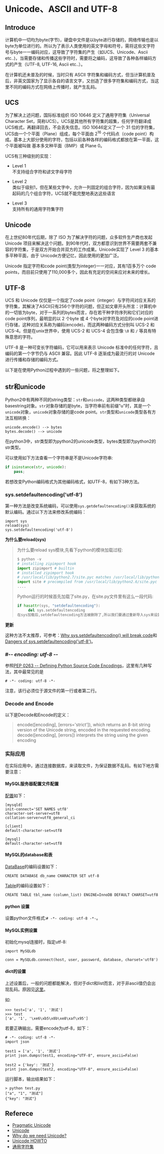 Unicode、ASCII and UTF-8
===

Introduce
---
计算机中一切均为byte(字节)，硬盘中文件是以byte进行存储的，网络传输也是以byte为单位进行的。所以为了表示人类使用的英文字母和符号，需将这些文字符号与byte一一编码对应，这导致了字符集的产生（如UCS、Unicode、Ascii etc..)，当需要存储和传播这些字符时，需要将之编码，这导致了各种各样编码方式的产生（UTF-8, UTF-16, Ascii etc..）。

在计算机还未普及的时候，当时只有 ASCII 字符集和编码方式，但当计算机普及后，非英文国家为了显示各自的语言文字，又创造了很多字符集和编码方式，当这里不同的编码方式在网络上传播时，就产生乱码。

UCS
---
为了解决上述问题，国际标准组织 ISO 10646 定义了通用字符集（Universal Character Set，简称UCS）。UCS是其他所有字符集的超集，任何字符翻译成UCS格式，再翻译回去，不会丢失信息。ISO 10646定义了一个 31 位的字符集，UCS由一个个平面（Plane）组成，每个平面由 2<sup>16</sup> 个代码点（code point）构成。基本上大部分使用的字符，包括以前各种各样的编码格式都放在第一平面，这个平面被叫做 基本多文种平面（BMP）或 Plane 0。

UCS有三种级别的实现：

- Level 1   
  不支持组合字符和谚文字母字符

- Level 2  
  类似于级别1，但在某些文字中，允许一列固定的组合字符，因为如果没有最起码的几个组合字符，UCS就不能完整地表达这些语言

- Level 3  
  支持所有的通用字符集字符

Unicode
---
在上世纪80年代后期，除了 ISO 为了解决字符的问题，众多软件生产商也发起 Unicode 项目来解决这个问题。到90年代时，双方都意识到世界不需要两套不兼容的字符集，于是双方开始合并双方的工作成果。Unicode实现了 Level 3 的基本多平种平面，由于 Unicode方便记忆，因此使用的更加广泛。

Unicode 指定字符和code point(类型为integer)一一对应，其有1百多万个 code points，而目前只使用了110,000多个，因此有充足的空间来应对未来的增长。

UTF-8
---
UCS 和 Unicode 仅仅是一个指定了code point（integer）与字符间对应关系的字符集，其解决了ASCII只有256个字符的问题，但正如文章开头所言：计算机中的一切皆为byte，对于一系列的bytes而言，存在若干种字符序列和它们对应的code point序列，最明显的以 2 个byte 或 4 个byte对字符及对应的code point进行存储，这种对应关系称为编码(encode)，而这两种编码方式分别叫 UCS-2 和 UCS-4。但是在unix世界中，使用 UCS-2 和 UCS-4 会包含像 `\0` 和 `/` 等具有特殊意思的字符。

UTF-8 是一种可变长字符编码，它可以用来表示 Unicode 标准中的任何字符，且编码的第一个字节仍与 ASCII 兼容。因此 UTF-8 逐渐成为最流行的对 Unicode 进行传播和存储的编码方式。


以下是在使用Python过程中遇到的一些问题，将之整理如下。

str和unicode
---
Python2中有两种不同的string类型：`str`和`unicode`，这两种类型都继承自basestring对象。`str`对象存储的是byte，当字符串前有前缀"u"时，其是一个`unicode`对象，`unicode`对象存储的是code point。`str`类型和`unicode`类型各有方法互相转换：

```
unicode.encode() --> bytes
bytes.decode() --> unicode
```

在python3中，str类型即为python2的unicode类型，bytes类型即为python2的str类型。

可以使用如下方法查看一个字符串是不是Unicode字符串:

```python
if isinstance(str, unicode):
    pass;	
```

若想改变Python编码格式为其他编码格式，如UTF-8，有如下3种方法。

### sys.setdefaultencoding('utf-8')
第一种方法是改变系统编码，可以使用`sys.getdefaultencoding()`来获取系统的默认编码。通过以下方法来修改系统编码：

```
import sys
reload(sys)
sys.setdefaultencoding('utf-8')
```

**为什么要reload(sys)**
> 为什么要reload sys模块,先看下python的模块加载过程:
>
> ```python
> $ python -v
> # installing zipimport hook
> import zipimport # builtin
> # installed zipimport hook
> # /usr/local/lib/python2.7/site.pyc matches /usr/local/lib/python2.6/site.py
> import site # precompiled from /usr/local/lib/python2.6/site.pyc
> ....
> ```
>
>  Python运行的时候首先加载了site.py，在site.py文件里有这么一段代码:
>
> ```python
> if hasattr(sys, "setdefaultencoding"):
>      del sys.setdefaultencoding
> 在sys加载后,setdefaultencoding方法被删除了,所以我们要通过重新导入sys来设置系统编码。

**更新**

这种方法不太推荐，可参考：[Why sys.setdefaultencoding() will break code](https://anonbadger.wordpress.com/2015/06/16/why-sys-setdefaultencoding-will-break-code/)和[Dangers of sys.setdefaultencoding('utf-8')](http://stackoverflow.com/questions/28657010/dangers-of-sys-setdefaultencodingutf-8)。

### #-*- encoding: utf-8 -*-
参照[PEP 0263 -- Defining Python Source Code Encodings](http://legacy.python.org/dev/peps/pep-0263/)，这里有几种写法，其中最常见的是

    # -*- coding: utf-8 -*-

注意，该行必须位于源文件的第一行或者第二行。

### Decode and Encode
以下是Decode和Encode的定义：
> encode([encoding], [errors='strict']), which returns an 8-bit string version of the Unicode string, encoded in the requested encoding.
> decode([encoding], [errors]) interprets the string using the given encoding

### 实际应用

在实际应用中，通过连接数据库，来读取文件，为保证数据不乱码。有如下地方需要注意：

#### MySQL服务器配置文件配置

[配置](http://dev.mysql.com/doc/refman/5.7/en/charset-server.html)如下：

```
[mysqld]
init-connect='SET NAMES utf8'
character-set-server=utf8
collation-server=utf8_general_ci

[client]
default-character-set=utf8

[mysql]
default-character-set=utf8
```

#### MySQL的database和表

[DataBase](http://dev.mysql.com/doc/refman/5.7/en/charset-database.html)的编码设置如下：

```
CREATE DATABASE db_name CHARACTER SET utf-8
```

[Table](http://dev.mysql.com/doc/refman/5.7/en/charset-table.html)的编码设置如下：

```
CREATE TABLE tbl_name (column_list) ENGINE=InnoDB DEFAULT CHARSET=utf8
```

#### python 设置
设置python文件格式:`# -*- coding: utf-8 -*-`。

#### MySQL实例设置

初始化mysql连接时，指定utf-8:

```
import MySQLdb

conn = MySQLdb.connect(host, user, password, database, charset='utf8')
```

#### dict的设置

上述设置后，一般的问题都能解决，但对于dict和list而言，对于非ascii值仍会出现乱码。原因见[这里](https://docs.python.org/2/library/json.html#basic-usage)。

如:
```
>>> test=['a', '1', '测试']
>>> test
['a', '1', '\xe6\xb5\x8b\xe8\xaf\x95']
```
若要正确输出，需要encode为utf-8，如下：
```
# -*- coding: utf-8 -*-
import json

test1 = ['a', '1', '测试']
print json.dumps(test1, encoding="UTF-8", ensure_ascii=False)

test2 = {'key': '测试'}
print json.dumps(test2, encoding="UTF-8", ensure_ascii=False)
```
运行脚本，输出结果如下：
```
> python test.py
["a", "1", "测试"]
{"key": "测试"}
```



Referece
---
- [Pragmatic Unicode](http://nedbatchelder.com/text/unipain.html)
- [Unicode](http://www.cl.cam.ac.uk/~mgk25/unicode.html)
- [Why do we need Unicode?](http://stackoverflow.com/questions/2241348/what-is-unicode-utf-8-utf-16)
- [Unicode HOWTO](https://docs.python.org/2/howto/unicode.html)  
- [通用字符集](http://zh.wikipedia.org/wiki/Universal_Character_Set)
